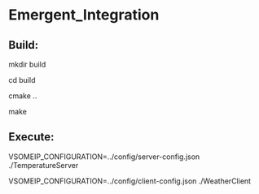 # Emergent_Integration

## Build:

mkdir build

cd build

cmake ..

make

## Execute:

VSOMEIP_CONFIGURATION=../config/server-config.json ./TemperatureServer

VSOMEIP_CONFIGURATION=../config/client-config.json ./WeatherClient

